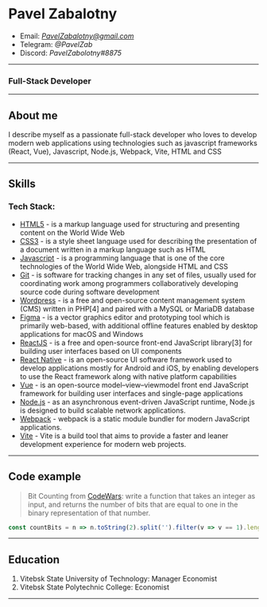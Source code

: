 # **Pavel Zabalotny**

* Email: *PavelZabalotny@gmail.com*
* Telegram: *@PavelZab*
* Discord: *PavelZabolotny#8875*

---
### Full-Stack Developer
---

## **About me**

I describe myself as a passionate full-stack developer who loves to develop modern web applications using technologies such as javascript frameworks (React, Vue), Javascript, Node.js, Webpack, Vite, HTML and CSS

---
## **Skills**

### Tech Stack:

- [HTML5](https://developer.mozilla.org/en-US/docs/Web/HTML) - is a markup language used for structuring and presenting content on the World Wide Web
- [CSS3](https://developer.mozilla.org/en-US/docs/Web/CSS) -  is a style sheet language used for describing the presentation of a document written in a markup language such as HTML
- [Javascript](https://developer.mozilla.org/en-US/docs/Web/JavaScript) - is a programming language that is one of the core technologies of the World Wide Web, alongside HTML and CSS
- [Git](https://docs.github.com/en/get-started/using-git/about-git) - is software for tracking changes in any set of files, usually used for coordinating work among programmers collaboratively developing source code during software development
- [Wordpress](https://wordpress.org/) -  is a free and open-source content management system (CMS) written in PHP[4] and paired with a MySQL or MariaDB database
- [Figma](https://www.figma.com/) - is a vector graphics editor and prototyping tool which is primarily web-based, with additional offline features enabled by desktop applications for macOS and Windows
- [ReactJS](https://reactjs.org) - is a free and open-source front-end JavaScript library[3] for building user interfaces based on UI components
- [React Native](https://reactnative.dev/) - is an open-source UI software framework used to develop applications mostly for Android and iOS, by enabling developers to use the React framework along with native platform capabilities
- [Vue](https://vuejs.org) -  is an open-source model–view–viewmodel front end JavaScript framework for building user interfaces and single-page applications
- [Node.js](https://nodejs.org/en/about/) - as an asynchronous event-driven JavaScript runtime, Node.js is designed to build scalable network applications.
- [Webpack](https://webpack.js.org) - webpack is a static module bundler for modern JavaScript applications.
- [Vite]() - Vite is a build tool that aims to provide a faster and leaner development experience for modern web projects.

---

## Code example
> Bit Counting from [CodeWars](https://www.codewars.com/kata/526571aae218b8ee490006f4): write a function that takes an integer as input, and returns the number of bits that are equal to one in the binary representation of that number.
```javascript
const countBits = n => n.toString(2).split('').filter(v => v == 1).length
```

---

## Education

1. Vitebsk State University of Technology: Manager Economist
2. Vitebsk State Polytechnic College: Economist

---


